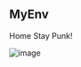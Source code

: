 ## MyEnv

Home Stay Punk!

![image](https://github.com/tz70s/myEnv/blob/master/Image/hqdefault.jpg)

